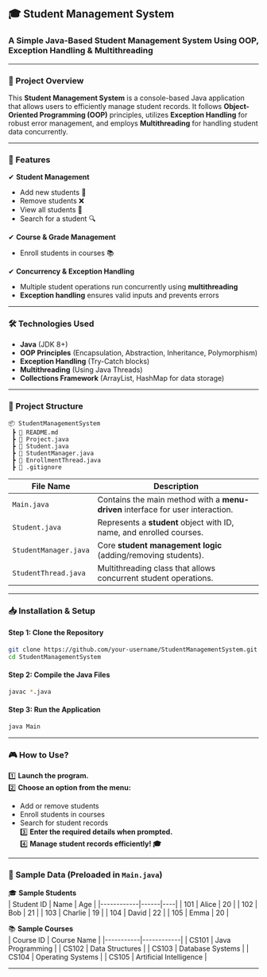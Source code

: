 ## **🎓 Student Management System**
### A Simple Java-Based Student Management System Using OOP, Exception Handling & Multithreading  

---

### **📌 Project Overview**
This **Student Management System** is a console-based Java application that allows users to efficiently manage student records. It follows **Object-Oriented Programming (OOP)** principles, utilizes **Exception Handling** for robust error management, and employs **Multithreading** for handling student data concurrently.

---

### **🚀 Features**
✔ **Student Management**  
- Add new students 📝  
- Remove students ❌  
- View all students 👥  
- Search for a student 🔍  

✔ **Course & Grade Management**  
- Enroll students in courses 📚   

✔ **Concurrency & Exception Handling**  
- Multiple student operations run concurrently using **multithreading**  
- **Exception handling** ensures valid inputs and prevents errors  

---

### **🛠 Technologies Used**
- **Java** (JDK 8+)  
- **OOP Principles** (Encapsulation, Abstraction, Inheritance, Polymorphism)  
- **Exception Handling** (Try-Catch blocks)  
- **Multithreading** (Using Java Threads)  
- **Collections Framework** (ArrayList, HashMap for data storage)  

---

### **📂 Project Structure**
```
📦 StudentManagementSystem  
 ┣ 📜 README.md  
 ┣ 📜 Project.java  
 ┣ 📜 Student.java   
 ┣ 📜 StudentManager.java  
 ┣ 📜 EnrollmentThread.java  
 ┣ 📜 .gitignore  
```

| File Name         | Description |
|-------------------|-------------|
| `Main.java`      | Contains the main method with a **menu-driven** interface for user interaction. |
| `Student.java`   | Represents a **student** object with ID, name, and enrolled courses. |
| `StudentManager.java` | Core **student management logic** (adding/removing students). |
| `StudentThread.java` | Multithreading class that allows concurrent student operations. |

---

### **📥 Installation & Setup**
#### **Step 1: Clone the Repository**
```sh
git clone https://github.com/your-username/StudentManagementSystem.git
cd StudentManagementSystem
```

#### **Step 2: Compile the Java Files**
```sh
javac *.java
```

#### **Step 3: Run the Application**
```sh
java Main
```

---

### **🎮 How to Use?**
1️⃣ **Launch the program.**  
2️⃣ **Choose an option from the menu:**  
   - Add or remove students  
   - Enroll students in courses    
   - Search for student records  
3️⃣ **Enter the required details when prompted.**  
4️⃣ **Manage student records efficiently! 🎓**  

---

### **📝 Sample Data (Preloaded in `Main.java`)**
🎓 **Sample Students**  
| Student ID | Name | Age |
|------------|------|----|
| 101        | Alice | 20 |
| 102        | Bob | 21 |
| 103        | Charlie | 19 |
| 104        | David | 22 |
| 105        | Emma | 20 |

📚 **Sample Courses**  
| Course ID | Course Name |
|-----------|------------|
| CS101     | Java Programming |
| CS102     | Data Structures | 
| CS103     | Database Systems | 
| CS104     | Operating Systems | 
| CS105     | Artificial Intelligence | 

---


